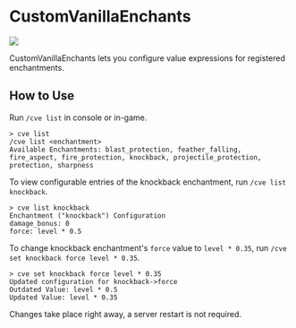 # CustomVanillaEnchants
[![](https://poggit.pmmp.io/shield.state/CustomVanillaEnchants)](https://poggit.pmmp.io/p/CustomVanillaEnchants)

CustomVanillaEnchants lets you configure value expressions for registered enchantments.

## How to Use
Run `/cve list` in console or in-game.
```
> cve list
/cve list <enchantment>
Available Enchantments: blast_protection, feather_falling, fire_aspect, fire_protection, knockback, projectile_protection, protection, sharpness
```

To view configurable entries of the knockback enchantment, run `/cve list knockback`.
```
> cve list knockback
Enchantment ("knockback") Configuration
damage_bonus: 0
force: level * 0.5
```

To change knockback enchantment's `force` value to `level * 0.35`, run `/cve set knockback force level * 0.35`.
```
> cve set knockback force level * 0.35
Updated configuration for knockback->force
Outdated Value: level * 0.5
Updated Value: level * 0.35
```

Changes take place right away, a server restart is not required.
